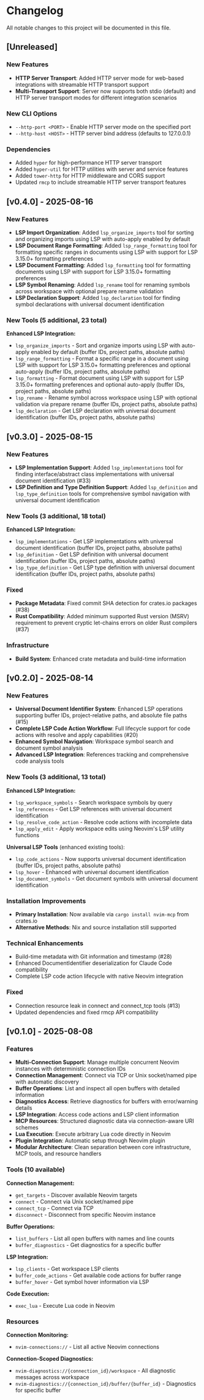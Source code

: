 # Changelog

<!-- markdownlint-configure-file
{
  "no-duplicate-heading": false
}
-->

All notable changes to this project will be documented in this file.

## [Unreleased]

### New Features

- **HTTP Server Transport**: Added HTTP server mode for web-based integrations
  with streamable HTTP transport support
- **Multi-Transport Support**: Server now supports both stdio (default) and
  HTTP server transport modes for different integration scenarios

### New CLI Options

- `--http-port <PORT>` - Enable HTTP server mode on the specified port
- `--http-host <HOST>` - HTTP server bind address (defaults to 127.0.0.1)

### Dependencies

- Added `hyper` for high-performance HTTP server transport
- Added `hyper-util` for HTTP utilities with server and service features
- Added `tower-http` for HTTP middleware and CORS support
- Updated `rmcp` to include streamable HTTP server transport features

## [v0.4.0] - 2025-08-16

### New Features

- **LSP Import Organization**: Added `lsp_organize_imports` tool for sorting and
  organizing imports using LSP with auto-apply enabled by default
- **LSP Document Range Formatting**: Added `lsp_range_formatting` tool for
  formatting specific ranges in documents using LSP with support for LSP 3.15.0+
  formatting preferences
- **LSP Document Formatting**: Added `lsp_formatting` tool for formatting documents
  using LSP with support for LSP 3.15.0+ formatting preferences
- **LSP Symbol Renaming**: Added `lsp_rename` tool for renaming symbols across
  workspace with optional prepare rename validation
- **LSP Declaration Support**: Added `lsp_declaration` tool for finding symbol
  declarations with universal document identification

### New Tools (5 additional, 23 total)

**Enhanced LSP Integration:**

- `lsp_organize_imports` - Sort and organize imports using LSP with auto-apply
  enabled by default (buffer IDs, project paths, absolute paths)
- `lsp_range_formatting` - Format a specific range in a document using LSP with
  support for LSP 3.15.0+ formatting preferences and optional auto-apply
  (buffer IDs, project paths, absolute paths)
- `lsp_formatting` - Format document using LSP with support for LSP 3.15.0+
  formatting preferences and optional auto-apply (buffer IDs, project paths,
  absolute paths)
- `lsp_rename` - Rename symbol across workspace using LSP with optional
  validation via prepare rename (buffer IDs, project paths, absolute paths)
- `lsp_declaration` - Get LSP declaration with universal document identification
  (buffer IDs, project paths, absolute paths)

## [v0.3.0] - 2025-08-15

### New Features

- **LSP Implementation Support**: Added `lsp_implementations` tool for finding
  interface/abstract class implementations with universal document
  identification (#33)
- **LSP Definition and Type Definition Support**: Added `lsp_definition` and
  `lsp_type_definition` tools for comprehensive symbol navigation with universal
  document identification

### New Tools (3 additional, 18 total)

**Enhanced LSP Integration:**

- `lsp_implementations` - Get LSP implementations with universal document
  identification (buffer IDs, project paths, absolute paths)
- `lsp_definition` - Get LSP definition with universal document identification
  (buffer IDs, project paths, absolute paths)
- `lsp_type_definition` - Get LSP type definition with universal document
  identification (buffer IDs, project paths, absolute paths)

### Fixed

- **Package Metadata**: Fixed commit SHA detection for crates.io packages (#38)
- **Rust Compatibility**: Added minimum supported Rust version (MSRV) requirement
  to prevent cryptic let-chains errors on older Rust compilers (#37)

### Infrastructure

- **Build System**: Enhanced crate metadata and build-time information

## [v0.2.0] - 2025-08-14

### New Features

- **Universal Document Identifier System**: Enhanced LSP operations
  supporting buffer IDs, project-relative paths, and absolute file paths (#15)
- **Complete LSP Code Action Workflow**: Full lifecycle support for code
  actions with resolve and apply capabilities (#20)
- **Enhanced Symbol Navigation**: Workspace symbol search and document symbol analysis
- **Advanced LSP Integration**: References tracking and comprehensive code
  analysis tools

### New Tools (3 additional, 13 total)

**Enhanced LSP Integration:**

- `lsp_workspace_symbols` - Search workspace symbols by query
- `lsp_references` - Get LSP references with universal document identification
- `lsp_resolve_code_action` - Resolve code actions with incomplete data
- `lsp_apply_edit` - Apply workspace edits using Neovim's LSP utility functions

**Universal LSP Tools** (enhanced existing tools):

- `lsp_code_actions` - Now supports universal document identification
  (buffer IDs, project paths, absolute paths)
- `lsp_hover` - Enhanced with universal document identification
- `lsp_document_symbols` - Get document symbols with universal document identification

### Installation Improvements

- **Primary Installation**: Now available via `cargo install nvim-mcp` from crates.io
- **Alternative Methods**: Nix and source installation still supported

### Technical Enhancements

- Build-time metadata with Git information and timestamp (#28)
- Enhanced DocumentIdentifier deserialization for Claude Code compatibility
- Complete LSP code action lifecycle with native Neovim integration

### Fixed

- Connection resource leak in connect and connect_tcp tools (#13)
- Updated dependencies and fixed rmcp API compatibility

## [v0.1.0] - 2025-08-08

### Features

- **Multi-Connection Support**: Manage multiple concurrent Neovim instances
  with deterministic connection IDs
- **Connection Management**: Connect via TCP or Unix socket/named pipe
  with automatic discovery
- **Buffer Operations**: List and inspect all open buffers with detailed information
- **Diagnostics Access**: Retrieve diagnostics for buffers with error/warning details
- **LSP Integration**: Access code actions and LSP client information
- **MCP Resources**: Structured diagnostic data via connection-aware URI schemes
- **Lua Execution**: Execute arbitrary Lua code directly in Neovim
- **Plugin Integration**: Automatic setup through Neovim plugin
- **Modular Architecture**: Clean separation between core infrastructure,
  MCP tools, and resource handlers

### Tools (10 available)

**Connection Management:**

- `get_targets` - Discover available Neovim targets
- `connect` - Connect via Unix socket/named pipe
- `connect_tcp` - Connect via TCP
- `disconnect` - Disconnect from specific Neovim instance

**Buffer Operations:**

- `list_buffers` - List all open buffers with names and line counts
- `buffer_diagnostics` - Get diagnostics for a specific buffer

**LSP Integration:**

- `lsp_clients` - Get workspace LSP clients
- `buffer_code_actions` - Get available code actions for buffer range
- `buffer_hover` - Get symbol hover information via LSP

**Code Execution:**

- `exec_lua` - Execute Lua code in Neovim

### Resources

**Connection Monitoring:**

- `nvim-connections://` - List all active Neovim connections

**Connection-Scoped Diagnostics:**

- `nvim-diagnostics://{connection_id}/workspace` - All diagnostic messages
  across workspace
- `nvim-diagnostics://{connection_id}/buffer/{buffer_id}` - Diagnostics
  for specific buffer
